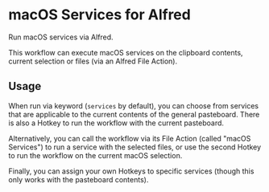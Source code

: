macOS Services for Alfred
=========================

Run macOS services via Alfred.

This workflow can execute macOS services on the clipboard contents, current selection or files (via an Alfred File Action).


Usage
-----

When run via keyword (`services` by default), you can choose from services that are applicable to the current contents of the general pasteboard. There is also a Hotkey to run the workflow with the current pasteboard.

Alternatively, you can call the workflow via its File Action (called "macOS Services") to run a service with the selected files, or use the second Hotkey to run the workflow on the current macOS selection.

Finally, you can assign your own Hotkeys to specific services (though this only works with the pasteboard contents).

